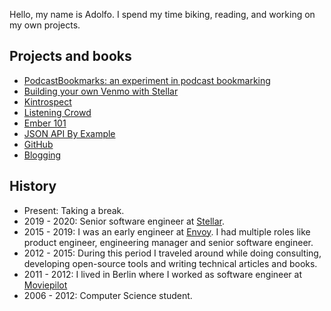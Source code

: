 Hello, my name is Adolfo. I spend my time biking, reading, and working on my own projects.

## Projects and books

- [PodcastBookmarks: an experiment in podcast bookmarking](https://podcastbookmarks.com/)
- [Building your own Venmo with Stellar](https://blog.abuiles.com/building-your-own-venmo-with-stellar/)
- [Kintrospect](https://github.com/abuiles/kintrospect)
- [Listening Crowd](https://github.com/abuiles/listening-crowd)
- [Ember 101](https://leanpub.com/ember-cli-101)
- [JSON API By Example](https://leanpub.com/json-api-by-example)
- [GitHub](http://github.com/abuiles)
- [Blogging](articles)

## History

- Present: Taking a break.
- 2019 - 2020: Senior software engineer at [Stellar](https://www.stellar.org/).
- 2015 - 2019: I was an early engineer at [Envoy](https://envoy.com/). I had multiple roles like product engineer, engineering manager and senior software engineer.
- 2012 - 2015: During this period I traveled around while doing consulting, developing open-source tools and writing technical articles and books.
- 2011 - 2012: I lived in Berlin where I worked as software engineer at [Moviepilot](https://en.wikipedia.org/wiki/Moviepilot)
- 2006 - 2012: Computer Science student.
